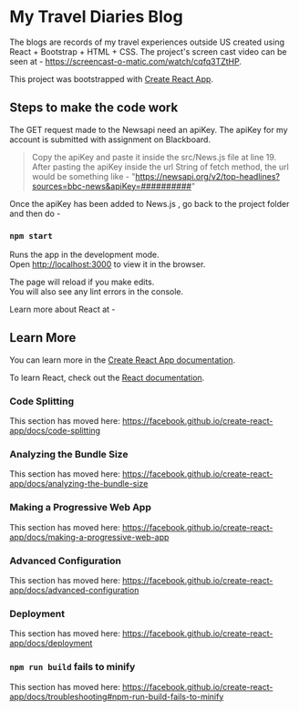 # My Travel Diaries Blog

The blogs are records of my travel experiences outside US created using React + Bootstrap + HTML + CSS.
The project's screen cast video can be seen at - 
https://screencast-o-matic.com/watch/cqfq3TZtHP.

This project was bootstrapped with [Create React App](https://github.com/facebook/create-react-app).

## Steps to make the code work

The GET request made to the Newsapi need an apiKey. The apiKey for my account is submitted with assignment on Blackboard. 

> Copy the apiKey and paste it inside the src/News.js file at line 19.
> After pasting the apiKey inside the url String of fetch method, the url would be something like -
"https://newsapi.org/v2/top-headlines?sources=bbc-news&apiKey=##########"

Once the apiKey has been added to News.js , go back to the project folder and then do - 

### `npm start`

Runs the app in the development mode.<br>
Open [http://localhost:3000](http://localhost:3000) to view it in the browser.

The page will reload if you make edits.<br>
You will also see any lint errors in the console.


Learn more about React at - 

## Learn More

You can learn more in the [Create React App documentation](https://facebook.github.io/create-react-app/docs/getting-started).

To learn React, check out the [React documentation](https://reactjs.org/).

### Code Splitting

This section has moved here: https://facebook.github.io/create-react-app/docs/code-splitting

### Analyzing the Bundle Size

This section has moved here: https://facebook.github.io/create-react-app/docs/analyzing-the-bundle-size

### Making a Progressive Web App

This section has moved here: https://facebook.github.io/create-react-app/docs/making-a-progressive-web-app

### Advanced Configuration

This section has moved here: https://facebook.github.io/create-react-app/docs/advanced-configuration

### Deployment

This section has moved here: https://facebook.github.io/create-react-app/docs/deployment

### `npm run build` fails to minify

This section has moved here: https://facebook.github.io/create-react-app/docs/troubleshooting#npm-run-build-fails-to-minify

